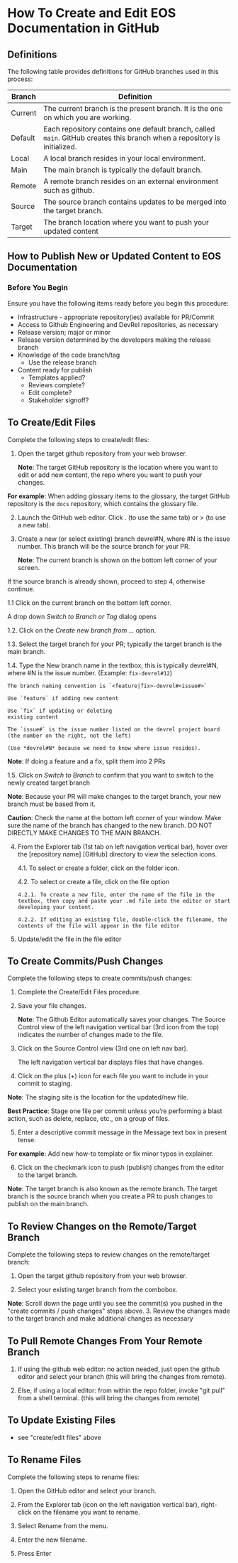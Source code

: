 # How To Create and Edit EOS Documentation in GitHub
## Definitions
The following table provides definitions for GitHub branches used in this process:

| **Branch** | **Definition** | 
| --- | --- |
| Current | The current branch is the present branch. It is the one on which you are working. | 
| Default | Each repository contains one default branch, called `main`. GitHub creates this branch when a repository is initialized. | 
| Local | A local branch resides in your local environment. | 
| Main | The main branch is typically the default branch. | 
| Remote | A remote branch resides on an external environment such as github. | 
| Source | The source branch contains updates to be merged into the target branch. | 
| Target | The branch location where you want to push your updated content | 

## How to Publish New or Updated Content to EOS Documentation

### Before You Begin
Ensure you have the following items ready before you begin this procedure:
* Infrastructure - appropriate repository(ies) available for PR/Commit
* Access to Github Engineering and DevRel repositories, as necessary
* Release version; major or minor
 * Release version determined by the developers making the release branch
* Knowledge of the code branch/tag
  * Use the release branch
* Content ready for publish
  * Templates applied?
  * Reviews complete?
  * Edit complete?
  * Stakeholder signoff?

## To Create/Edit Files
Complete the following steps to create/edit files:
1. Open the target github repository from your web browser.

    **Note**: The target GitHub repository is the location where you want to edit or add new content, the repo where you want to push your changes. 


**For example**: When adding glossary items to the glossary, the target GitHub repository is the `docs` repository, which contains the glossary file.   


2. Launch the GitHub web editor. Click . (to use the same tab) or > (to use a new tab).  

3. Create a new (or select existing) branch devrel#N, where #N is the issue number. This branch will be the source branch for your PR.

    **Note**: The current branch is shown on the bottom left corner of your screen. 

If the source branch is already shown, proceed to step 4, otherwise continue.  

 1.1 Click on the current branch on the bottom left corner.

  A drop down *Switch to Branch or Tag* dialog opens  

 1.2. Click on the *Create new branch from …* option. 

 1.3. Select the target branch for your PR; typically the target branch is the main branch.  

 1.4. Type the New branch name in the textbox; this is typically devrel#N, where #N is the issue number. (Example: `fix-devrel#12`)

    The branch naming convention is `<feature|fix>-devrel#<issue#>`

    Use `feature` if adding new content

    Use `fix` if updating or deleting 
    existing content 

    The `issue#` is the issue number listed on the devrel project board (the number on the right, not the left)

    (Use *devrel#N* because we need to know where issue resides). 

**Note**: If doing a feature and a fix, split them into 2 PRs  

 1.5. Click on *Switch to Branch* to confirm that you want to switch to the newly created target branch

**Note**: Because your PR will make changes to the target branch, your new branch must be based from it.

**Caution**: Check the name at the bottom left corner of your window. Make sure the name of the branch has changed to the new branch. DO NOT DIRECTLY MAKE CHANGES TO THE MAIN BRANCH.  

4. From the Explorer tab (1st tab on left navigation vertical bar), hover over the [repository name] [GitHub] directory to view the selection icons.  

   4.1. To select or create a folder, click on the folder icon.  

   4.2. To select or create a file, click on the file option
 
       4.2.1. To create a new file, enter the name of the file in the textbox, then copy and paste your .md file into the editor or start developing your content. 

       4.2.2. If editing an existing file, double-click the filename, the contents of the file will appear in the file editor
5. Update/edit the file in the file editor

## To Create Commits/Push Changes
Complete the following steps to create commits/push changes:  

1. Complete the Create/Edit Files procedure. 

2. Save your file changes.

   **Note**: The Github Editor automatically saves your changes. The Source Control view of the left navigation vertical bar (3rd icon from the top) indicates the number of changes made to the file.  

3. Click on the Source Control view (3rd one on left nav bar).

   The left navigation vertical bar displays files that have changes.  

4. Click on the plus (+) icon for each file you want to include in your commit to staging.

**Note**: The staging site is the location for the updated/new file.

**Best Practice**: Stage one file per commit unless you’re performing a blast action, such as delete, replace, etc., on a group of files.  

5. Enter a descriptive commit message in the Message text box in present tense.

**For example**: Add new how-to template or fix minor typos in explainer. 

6. Click on the checkmark icon to push (publish) changes from the editor to the target branch.

**Note**: The target branch is also known as the remote branch. The target branch is the source branch when you create a PR to push changes to publish on the main branch.

## To Review Changes on the Remote/Target Branch
Complete the following steps to review changes on the remote/target branch:
1. Open the target github repository from your web browser.  

2. Select your existing target branch from the combobox.

**Note**: Scroll down the page until you see the commit(s) you pushed in the "create commits / push changes" steps above.
3. Review the changes made to the target branch and make additional changes as necessary

## To Pull Remote Changes From Your Remote Branch
1. If using the github web editor:
no action needed, just open the github editor and select your branch (this will bring the changes from remote).  

2. Else, if using a local editor:
from within the repo folder, invoke "git pull" from a shell terminal. (this will bring the changes from remote)

## To Update Existing Files
* see "create/edit files" above

## To Rename Files
Complete the following steps to rename files:
1. Open the GitHub editor and select your branch. 

2. From the Explorer tab (icon on the left navigation vertical bar), right-click on the filename you want to rename. 

3. Select Rename from the menu. 

4. Enter the new filename. 

5. Press Enter